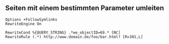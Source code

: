 ## Seiten mit einem bestimmten Parameter umleiten

```
Options +FollowSymlinks
RewriteEngine On

RewriteCond %{QUERY_STRING} .*we_objectID=69.* [NC]
RewriteRule (.*) http://www.domain.de/foo/bar.html? [R=301,L]
```
